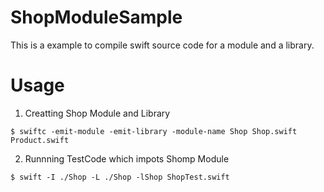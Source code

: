 # ShopModuleSample

This is a example to compile swift source code for a module and a library.


# Usage

1. Creatting Shop Module and Library

```
$ swiftc -emit-module -emit-library -module-name Shop Shop.swift Product.swift
```

2. Runnning TestCode which impots Shomp Module

```
$ swift -I ./Shop -L ./Shop -lShop ShopTest.swift
```
